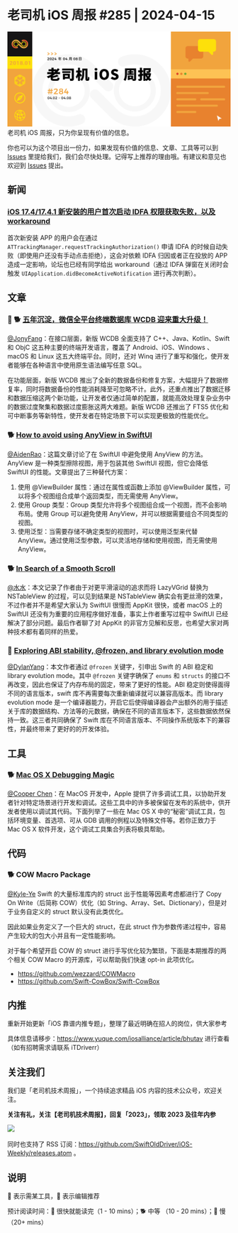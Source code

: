 # 老司机 iOS 周报 #285 | 2024-04-15

![ios-weekly](https://github.com/SwiftOldDriver/iOS-Weekly/blob/master/assets/weekly-header/284.jpg?raw=true)
老司机 iOS 周报，只为你呈现有价值的信息。

你也可以为这个项目出一份力，如果发现有价值的信息、文章、工具等可以到 [Issues](https://github.com/SwiftOldDriver/iOS-Weekly/issues) 里提给我们，我们会尽快处理。记得写上推荐的理由哦。有建议和意见也欢迎到 [Issues](https://github.com/SwiftOldDriver/iOS-Weekly/issues) 提出。

## 新闻

### [iOS 17.4/17.4.1 新安装的用户首次启动 IDFA 权限获取失败，以及 workaround](https://forums.developer.apple.com/forums/thread/746432?answerId=784610022#784610022)

首次新安装 APP 的用户会在通过 ``ATTrackingManager.requestTrackingAuthorization()`` 申请 IDFA 的时候自动失败（即使用户还没有手动点击拒绝），这会对依赖 IDFA 归因或者正在投放的 APP 造成一定影响，论坛也已经有同学给出 workaround（通过 IDFA 弹窗在关闭时会触发 ``UIApplication.didBecomeActiveNotification`` 进行再次判断）。

## 文章

### 🌟 🐕 [五年沉淀，微信全平台终端数据库 WCDB 迎来重大升级！](https://mp.weixin.qq.com/s/RWCqLD0M_WGCrCcz0oQIcQ)

[@JonyFang](https://github.com/JonyFang)：在接口层面，新版 WCDB 全面支持了 C++、Java、Kotlin、Swift 和 ObjC 这五种主要的终端开发语言，覆盖了 Android、iOS、Windows 、macOS 和 Linux 这五大终端平台。同时，还对 Winq 进行了重写和强化，使开发者能够在各种语言中使用原生语法编写任意 SQL。

在功能层面，新版 WCDB 推出了全新的数据备份和修复方案，大幅提升了数据修复率，同时将数据备份的性能消耗降至可忽略不计。此外，还重点推出了数据迁移和数据压缩这两个新功能，让开发者仅通过简单的配置，就能高效处理复杂业务中的数据过度聚集和数据过度膨胀这两大难题。新版 WCDB 还推出了 FTS5 优化和可中断事务等新特性，使开发者在特定场景下可以实现更极致的性能优化。

### 🐕 [How to avoid using AnyView in SwiftUI](https://tanaschita.com/swiftui-how-to-avoid-using-anyview/)

[@AidenRao](https://weibo.com/AidenRao)：这篇文章讨论了在 SwiftUI 中避免使用 AnyView 的方法。AnyView 是一种类型擦除视图，用于包装其他 SwiftUI 视图，但它会降低 SwiftUI 的性能。文章提出了三种替代方案：
1. 使用 @ViewBuilder 属性：通过在属性或函数上添加 @ViewBuilder 属性，可以将多个视图组合成单个返回类型，而无需使用 AnyView。
2. 使用 Group 类型：Group 类型允许将多个视图组合成一个视图，而不会影响布局。使用 Group 可以避免使用 AnyView，并可以根据需要组合不同类型的视图。
3. 使用泛型：当需要存储不确定类型的视图时，可以使用泛型来代替 AnyView。通过使用泛型参数，可以灵活地存储和使用视图，而无需使用 AnyView。

### 🐕 [In Search of a Smooth Scroll](https://byla.lt/posts/in-search-of-smooth-scroll/)

[@水水](https://www.xuyanlan.com/categories/iOS/)：本文记录了作者由于对更平滑滚动的追求而将 LazyVGrid 替换为 NSTableView 的过程，可以见到结果是 NSTableView 确实会有更丝滑的效果，不过作者并不是希望大家认为 SwiftUI 很慢而 AppKit 很快，或者 macOS 上的 SwiftUI 还没有为重要的应用程序做好准备，事实上作者重写过程中 SwiftUI 已经解决了部分问题。最后作者聊了对 AppKit 的非官方见解和反思，也希望大家对两种技术都有着同样的热爱。

### 🐎 [Exploring ABI stability, @frozen, and library evolution mode](https://digitalbunker.dev/understanding-frozen-in-swift/)

[@DylanYang](https://github.com/Dylan19Yang)：本文作者通过 `@frozen` 关键字，引申出 Swift 的 ABI 稳定和 library evolution mode。其中 `@frozen` 关键字确保了 `enums` 和 `structs` 的接口不再改变，因此也保证了内存布局的固定，带来了更好的性能。ABI 稳定则使得面得不同的语言版本，swift 库不再需要每次重新编译就可以兼容高版本。而 library evolution mode 是一个编译器能力，开启它后使得编译器会产出额外的用于描述关于库的数据结构、方法等的元数据，确保在不同的语言版本下，这些数据依然保持一致。这三者共同确保了 Swift 库在不同语言版本、不同操作系统版本下的兼容性，并最终带来了更好的的开发体验。

## 工具

### 🐕 [Mac OS X Debugging Magic](https://web.archive.org/web/20101206131250/http://developer.apple.com/library/mac/#technotes/tn2004/tn2124.html)

[@Cooper Chen](https://github.com/cjlcooper)：在 MacOS 开发中，Apple 提供了许多调试工具，以协助开发者针对特定场景进行开发和调试。这些工具中的许多被保留在发布的系统中，供开发者使用以调试其代码。下面列举了一些在 Mac OS X 中的“秘密”调试工具，包括环境变量、首选项、可从 GDB 调用的例程以及特殊文件等。若你正致力于 Mac OS X 软件开发，这个调试工具集合列表将极具帮助。


## 代码

### 🐕 COW Macro Package

[@Kyle-Ye](https://github.com/Kyle-Ye) Swift 的大量标准库内的 struct 出于性能等因素考虑都进行了 Copy On Write（后简称 COW）优化（如 String、Array、Set、Dictionary），但是对于业务自定义的 struct 默认没有此类优化。

因此如果业务定义了一个巨大的 struct，在此 struct 作为参数传递过程中，容易产生较大的包大小并且有一定性能影响。

对于每个希望开启 COW 的 struct 进行手写优化较为繁琐，下面是本期推荐的两个相关 COW Macro 的开源库，可以帮助我们快速 opt-in 此项优化。

- https://github.com/wezzard/COWMacro
- https://github.com/Swift-CowBox/Swift-CowBox

## 内推

重新开始更新「iOS 靠谱内推专题」，整理了最近明确在招人的岗位，供大家参考

具体信息请移步：https://www.yuque.com/iosalliance/article/bhutav 进行查看（如有招聘需求请联系 iTDriverr）

## 关注我们

我们是「老司机技术周报」，一个持续追求精品 iOS 内容的技术公众号，欢迎关注。

**关注有礼，关注【老司机技术周报】，回复「2023」，领取 2023 及往年内参**

![](https://github.com/SwiftOldDriver/iOS-Weekly/blob/master/assets/qrcode_for_wechat.jpg?raw=true)

同时也支持了 RSS 订阅：https://github.com/SwiftOldDriver/iOS-Weekly/releases.atom 。

## 说明

🚧 表示需某工具，🌟 表示编辑推荐

预计阅读时间：🐎 很快就能读完（1 - 10 mins）；🐕 中等 （10 - 20 mins）；🐢 慢（20+ mins）
